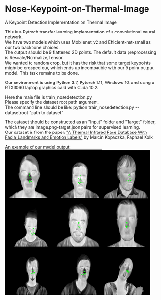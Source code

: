 # Nose-Keypoint-on-Thermal-Image
A Keypoint Detection Implementation on Thermal Image  

This is a Pytorch transfer learning implementation of a convolutional neural network.  
We have two models which uses Mobilenet_v2 and Efficient-net-small as our two backbone choices.  
The output should be 9 flattened 2D points. The default data preprocessing is Rescale/Normalize/Tensor.  
We wanted to random crop, but it has the risk that some target keypoints might be cropped out, which ends up incompatible with our 9 point output model. This task remains to be done.  

Our environment is using Python 3.7, Pytorch 1.11, Windows 10, and using a RTX3060 laptop graphics card with Cuda 10.2. 

Here the main file is train_nosedetection.py  
Please specify the dataset root path argument.  
The command line should be like: python train_nosedetection.py --datasetroot "path to dataset"  


The dataset should be constructed as an "Input" folder and "Target" folder, which they are image.png-target.json pairs for supervised learning.  
Our dataset is from the paper: ["A Thermal Infrared Face Database With Facial Landmarks and Emotion Labels"](https://www.lfb.rwth-aachen.de/bibtexupload/pdf/KCZ18h.pdf) by Marcin Kopaczka, Raphael Kolk  

An example of our model output:  
![nosedetectresult](/images/resultimage.png)
